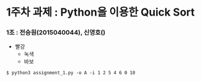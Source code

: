 # 1주차 과제 : Python을 이용한 Quick Sort

### 1조 : 전승원(2015040044), 신영호()

- 빨강
    - 녹색
    - 바보    


<pre><code>$ python3 assignment_1.py -o A -i 1 2 5 4 6 0 10 </code></pre>

